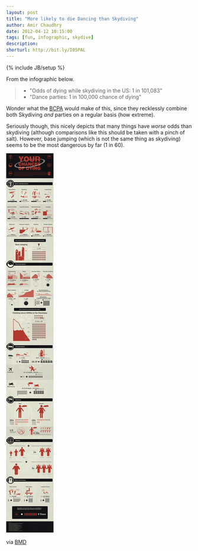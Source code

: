 ```yaml
---
layout: post
title: "More likely to die Dancing than Skydiving"
author: Amir Chaudhry
date: 2012-04-12 10:15:00
tags: [fun, infographic, skydive]
description:
shorturl: http://bit.ly/I05PAL
---
```

{% include JB/setup %}

From the infographic below.

> - "Odds of dying while skydiving in the US: 1 in 101,083"
> - "Dance parties: 1 in 100,000 chance of dying"

Wonder what the [BCPA][] would make of this, since they recklessly combine both Skydiving *and* parties on a regular basis (how extreme).

Seriously though, this nicely depicts that many things have *worse* odds than skydiving (although comparisons like this should be taken with a pinch of salt).  However, base jumping (which is not the same thing as skydiving) seems to be the most dangerous by far (1 in 60).

[![Chances of Dying](/images/web/chances-of-dying.jpg)](http://www.besthealthdegrees.com/health-risks/)

via [BMD][]

[BMD]: http://www.besthealthdegrees.com/health-risks/
[BCPA]: http://www.bcpa.org.uk/